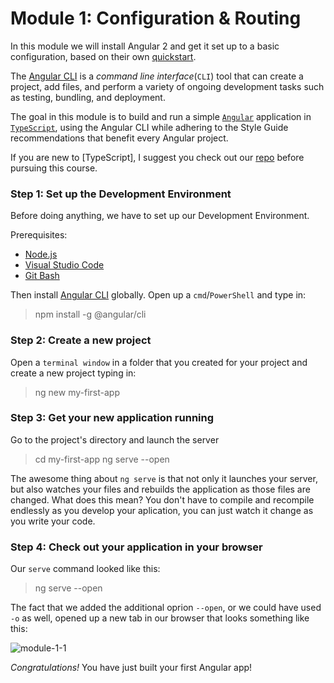 # Module 1: Configuration & Routing

In this module we will install Angular 2 and get it set up to a basic configuration, based on their own [quickstart](https://angular.io/guide/quickstart).

The [Angular CLI](https://cli.angular.io/) is a *command line interface*(`CLI`) tool that can create a project, add files, and perform a variety of ongoing development tasks such as testing, bundling, and deployment.

The goal in this module is to build and run a simple [`Angular`](https://angular.io/) application in [`TypeScript`](https://www.typescriptlang.org/), using the Angular CLI while adhering to the Style Guide recommendations that benefit every Angular project.

If you are new to [TypeScript], I suggest you check out our [repo](https://github.com/microsoft-dx/typescript-fundamentals) before pursuing this course. 

### Step 1: Set up the Development Environment

Before doing anything, we have to set up our Development Environment.

Prerequisites:

- [Node.js](https://nodejs.org/en/)
- [Visual Studio Code](https://code.visualstudio.com/)
- [Git Bash](https://git-scm.com/downloads)

Then install [Angular CLI](https://cli.angular.io/) globally. Open up a `cmd`/`PowerShell` and type in:

>npm install -g @angular/cli

### Step 2: Create a new project

Open a `terminal window` in a folder that you created for your project and create a new project typing in:

>ng new my-first-app

### Step 3: Get your new application running

Go to the project's directory and launch the server

>cd my-first-app
>ng serve --open

The awesome thing about `ng serve` is that not only it launches your server, but also watches your files and rebuilds the application as those files are changed. What does this mean? You don't have to compile and recompile endlessly as you develop your aplication, you can just watch it change as you write your code.

### Step 4: Check out your application in your browser

Our `serve` command looked like this:
>ng serve --open 

The fact that we added the additional oprion `--open`, or we could have used `-o` as well, opened up a new tab in our browser that looks something like this:

![module-1-1]()

*Congratulations!* 
You have just built your first Angular app!
